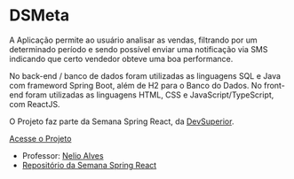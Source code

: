 # DSMeta

A Aplicação permite ao usuário analisar as vendas, filtrando por um determinado período e sendo possível enviar uma notificação via SMS indicando que certo vendedor obteve uma boa performance.

No back-end / banco de dados foram utilizadas as linguagens SQL e Java com frameword Spring Boot, além de H2 para o Banco do Dados. No front-end foram utilizadas as linguagens HTML, CSS e JavaScript/TypeScript, com ReactJS.

O Projeto faz parte da Semana Spring React, da [DevSuperior](https://github.com/devsuperior).

[Acesse o Projeto](https://dsmeta-glaubercsouza.netlify.app/)

* Professor: [Nelio Alves](https://github.com/acenelio)
* [Repositório da Semana Spring React](https://github.com/devsuperior/sds-dsmeta)
